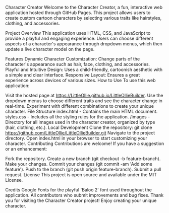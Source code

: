 Character Creator
Welcome to the Character Creator, a fun, interactive web application hosted through GitHub Pages. This project allows users to create custom cartoon characters by selecting various traits like hairstyles, clothing, and accessories.

Project Overview
This application uses HTML, CSS, and JavaScript to provide a playful and engaging experience. Users can choose different aspects of a character's appearance through dropdown menus, which then update a live character model on the page.

Features
Dynamic Character Customization: Change parts of the character's appearance such as hair, face, clothing, and accessories.
Playful and Intuitive Design: Uses a child-friendly, cartoonish aesthetic with a simple and clear interface.
Responsive Layout: Ensures a great experience across devices of various sizes.
How to Use
To use this web application:

Visit the hosted page at https://LittleOllie.github.io/LittleOllieBuilder.
Use the dropdown menus to choose different traits and see the character change in real-time.
Experiment with different combinations to create your unique character.
File Structure
index.html - Contains the main HTML document.
styles.css - Includes all the styling rules for the application.
/images - Directory for all images used in the character creator, organized by type (hair, clothing, etc.).
Local Development
Clone the repository: git clone https://github.com/LittleOllie/LittleOllieBuilder.git
Navigate to the project directory.
Open index.html in your browser to start customizing your character.
Contributing
Contributions are welcome! If you have a suggestion or an enhancement:

Fork the repository.
Create a new branch (git checkout -b feature-branch).
Make your changes.
Commit your changes (git commit -am 'Add some feature').
Push to the branch (git push origin feature-branch).
Submit a pull request.
License
This project is open source and available under the MIT License.

Credits
Google Fonts for the playful 'Baloo 2' font used throughout the application.
All contributors who submit improvements and bug fixes.
Thank you for visiting the Character Creator project! Enjoy creating your unique character.
